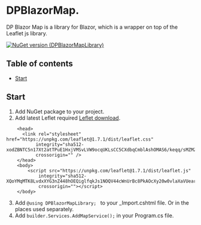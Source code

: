 # DPBlazorMap.

DP Blazor Map is a library for Blazor, which is a wrapper on top of the Leaflet js library.

[![NuGet version (DPBlazorMapLibrary)](https://img.shields.io/nuget/v/DPBlazorMapLibrary)](https://www.nuget.org/packages/DPBlazorMapLibrary/)

## Table of contents

- [Start](start)

## Start

1. Add NuGet package to your project.
2. Add latest Leflet required [Leflet download](https://leafletjs.com/download.html).

```
	<head>
	  <link rel="stylesheet" href="https://unpkg.com/leaflet@1.7.1/dist/leaflet.css"
		   integrity="sha512-xodZBNTC5n17Xt2atTPuE1HxjVMSvLVW9ocqUKLsCC5CXdbqCmblAshOMAS6/keqq/sMZMZ19scR4PsZChSR7A=="
		   crossorigin="" />
	</head>
	<body>
	    <script src="https://unpkg.com/leaflet@1.7.1/dist/leaflet.js"
		    integrity="sha512-XQoYMqMTK8LvdxXYG3nZ448hOEQiglfqkJs1NOQV44cWnUrBc8PkAOcXy20w0vlaXaVUearIOBhiXZ5V3ynxwA=="
		    crossorigin=""></script>
	</body>
```

3. Add ```@using DPBlazorMapLibrary; ``` to your _Import.cshtml file. Or in the places used separately.
4. Add ```builder.Services.AddMapService();``` in your Program.cs file.
